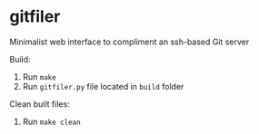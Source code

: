 # gitfiler
Minimalist web interface to compliment an ssh-based Git server

Build:  
1. Run ```make```  
2. Run ```gitfiler.py``` file located in ```build``` folder  
  
Clean built files:  
1. Run ```make clean```  